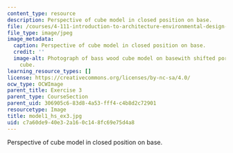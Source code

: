 ```yaml
---
content_type: resource
description: Perspective of cube model in closed position on base.
file: /courses/4-111-introduction-to-architecture-environmental-design-spring-2014/c7a60de940e32a160c148fc69e75d4a8_model1_hs_ex3.jpg
file_type: image/jpeg
image_metadata:
  caption: Perspective of cube model in closed position on base.
  credit: ''
  image-alt: Photograph of bass wood cube model on basewith shifted portions of the
    cube.
learning_resource_types: []
license: https://creativecommons.org/licenses/by-nc-sa/4.0/
ocw_type: OCWImage
parent_title: Exercise 3
parent_type: CourseSection
parent_uid: 306905c6-83d8-4a53-fff4-c4b8d2c72901
resourcetype: Image
title: model1_hs_ex3.jpg
uid: c7a60de9-40e3-2a16-0c14-8fc69e75d4a8
---
```

Perspective of cube model in closed position on base.